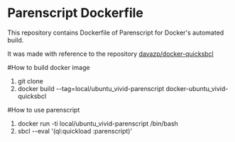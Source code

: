 Parenscript Dockerfile
====================

This repository contains Dockerfile of Parenscript for Docker's automated build.

It was made with reference to the repository [davazp/docker-quicksbcl](https://github.com/davazp/docker-quicksbcl)

#How to build docker image

1. git clone 
2. docker build --tag=local/ubuntu_vivid-parenscript docker-ubuntu_vivid-quicksbcl

#How to use parenscript
1. docker run -ti local/ubuntu_vivid-parenscript /bin/bash
2. sbcl --eval '(ql:quickload :parenscript)'
